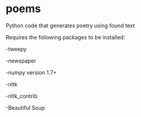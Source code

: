 poems
=====

Python code that generates poetry using found text 

Requires the following packages to be installed:

-tweepy

-newspaper

-numpy version 1.7+

-nltk

-nltk_contrib

-Beautiful Soup
